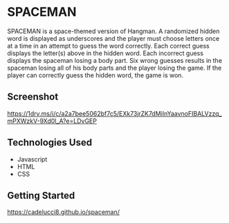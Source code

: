# SPACEMAN

SPACEMAN is a space-themed version of Hangman. A randomized hidden word is displayed as underscores and the player must choose letters once at a time in an attempt to guess the word correctly. Each correct guess displays the letter(s) above in the hidden word. Each incorrect guess displays the spaceman losing a body part. Six wrong guesses results in the spaceman losing all of his body parts and the player losing the game. If the player can correctly guess the hidden word, the game is won.

## Screenshot

https://1drv.ms/i/c/a2a7bee5062bf7c5/EXk73jrZK7dMiInYaavnoFIBALVzzq_mPXWzkV-9Xd0l_A?e=LDvGEP

## Technologies Used

* Javascript
* HTML
* CSS

## Getting Started
https://cadelucci8.github.io/spaceman/

